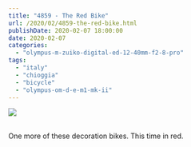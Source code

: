 ```yaml
---
title: "4859 - The Red Bike"
url: /2020/02/4859-the-red-bike.html
publishDate: 2020-02-07 18:00:00
date: 2020-02-07
categories: 
  - "olympus-m-zuiko-digital-ed-12-40mm-f2-8-pro"
tags: 
  - "italy"
  - "chioggia"
  - "bicycle"
  - "olympus-om-d-e-m1-mk-ii"
---
```

<div class="container">
<div class="center"><a target="_blank" href="https://d25zfm9zpd7gm5.cloudfront.net/1200x1200/20180512_104231_lr.jpg"><img class="webfeedsFeaturedVisual" src="https://d25zfm9zpd7gm5.cloudfront.net/0600x0600/2018/20180512_104231_lr.jpg" /></a></div>
</div>
<br />

One more of these decoration bikes. This time in red.